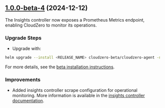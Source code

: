 ## [1.0.0-beta-4](https://github.com/Cloudzero/cloudzero-agent/compare/v1.0.1-beta...v1.0.0-beta-4) (2024-12-12)

The Insights controller now exposes a Prometheus Metrics endpoint, enabling CloudZero to monitor its operations.

### Upgrade Steps
* Upgrade with:
```sh
helm upgrade --install <RELEASE_NAME> cloudzero-beta/cloudzero-agent -n <NAMESPACE> --create-namespace -f configuration.example.yaml --version 1.0.0-beta-1
```
For more details, see the [beta installation instructions](https://github.com/Cloudzero/cloudzero-charts/blob/develop/charts/cloudzero-agent/BETA-INSTALLATION.md).

### Improvements
* Added insights controller scrape configuration for operational monitoring. More information is available in the [insights controller documentation](https://github.com/Cloudzero/cloudzero-insights-controller/blob/develop/docs/statistics.md).
